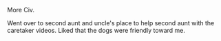 More Civ.

Went over to second aunt and uncle's place to help second aunt with the caretaker videos. Liked that the dogs were friendly toward me.
